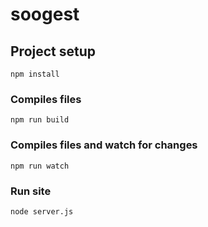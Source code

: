 # soogest


## Project setup
```
npm install
```

### Compiles files
```
npm run build
```

### Compiles files and watch for changes
```
npm run watch
```

### Run site
```
node server.js
```

